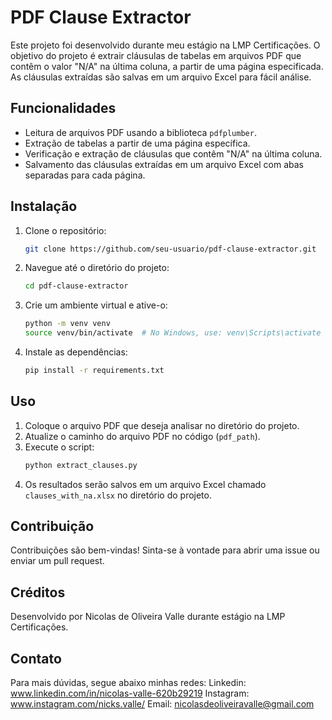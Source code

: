 # PDF Clause Extractor

Este projeto foi desenvolvido durante meu estágio na LMP Certificações. O objetivo do projeto é extrair cláusulas de tabelas em arquivos PDF que contêm o valor "N/A" na última coluna, a partir de uma página especificada. As cláusulas extraídas são salvas em um arquivo Excel para fácil análise.

## Funcionalidades

- Leitura de arquivos PDF usando a biblioteca `pdfplumber`.
- Extração de tabelas a partir de uma página específica.
- Verificação e extração de cláusulas que contêm "N/A" na última coluna.
- Salvamento das cláusulas extraídas em um arquivo Excel com abas separadas para cada página.

## Instalação

1. Clone o repositório:
    ```bash
    git clone https://github.com/seu-usuario/pdf-clause-extractor.git
    ```
2. Navegue até o diretório do projeto:
    ```bash
    cd pdf-clause-extractor
    ```
3. Crie um ambiente virtual e ative-o:
    ```bash
    python -m venv venv
    source venv/bin/activate  # No Windows, use: venv\Scripts\activate
    ```
4. Instale as dependências:
    ```bash
    pip install -r requirements.txt
    ```

## Uso

1. Coloque o arquivo PDF que deseja analisar no diretório do projeto.
2. Atualize o caminho do arquivo PDF no código (`pdf_path`).
3. Execute o script:
    ```bash
    python extract_clauses.py
    ```
4. Os resultados serão salvos em um arquivo Excel chamado `clauses_with_na.xlsx` no diretório do projeto.

## Contribuição

Contribuições são bem-vindas! Sinta-se à vontade para abrir uma issue ou enviar um pull request.


## Créditos

Desenvolvido por Nicolas de Oliveira Valle durante estágio na LMP Certificações.

## Contato
Para mais dúvidas, segue abaixo minhas redes:
Linkedin: www.linkedin.com/in/nicolas-valle-620b29219
Instagram: www.instagram.com/nicks.valle/
Email: nicolasdeoliveiravalle@gmail.com


